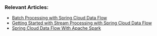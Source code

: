 ### Relevant Articles:
- [Batch Processing with Spring Cloud Data Flow](http://www.baeldung.com/spring-cloud-data-flow-batch-processing)
- [Getting Started with Stream Processing with Spring Cloud Data Flow](http://www.baeldung.com/spring-cloud-data-flow-stream-processing)
- [Spring Cloud Data Flow With Apache Spark](https://www.baeldung.com/spring-cloud-data-flow-spark)
